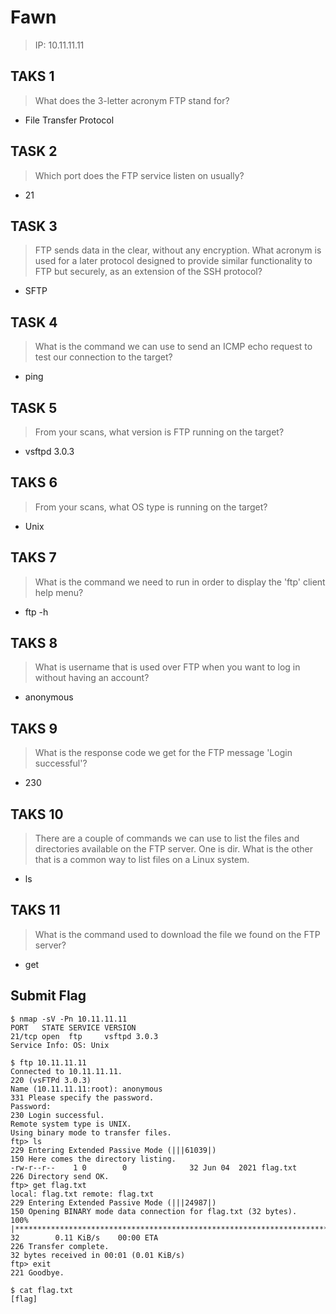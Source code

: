 # Fawn

> IP: 10.11.11.11

## TAKS 1

> What does the 3-letter acronym FTP stand for?

- File Transfer Protocol

## TASK 2

> Which port does the FTP service listen on usually?

- 21

## TASK 3

> FTP sends data in the clear, without any encryption. What acronym is used for a later protocol designed to provide similar functionality to FTP but securely, as an extension of the SSH protocol?

- SFTP

## TASK 4

> What is the command we can use to send an ICMP echo request to test our connection to the target?

- ping

## TASK 5

> From your scans, what version is FTP running on the target?

- vsftpd 3.0.3

## TAKS 6

> From your scans, what OS type is running on the target?

- Unix

## TAKS 7

> What is the command we need to run in order to display the 'ftp' client help menu?

- ftp -h

## TAKS 8

> What is username that is used over FTP when you want to log in without having an account?

- anonymous

## TAKS 9

> What is the response code we get for the FTP message 'Login successful'?

- 230

## TAKS 10

> There are a couple of commands we can use to list the files and directories available on the FTP server. One is dir. What is the other that is a common way to list files on a Linux system.

- ls

## TAKS 11

> What is the command used to download the file we found on the FTP server?

- get

## Submit Flag

```shell
$ nmap -sV -Pn 10.11.11.11
PORT   STATE SERVICE VERSION
21/tcp open  ftp     vsftpd 3.0.3
Service Info: OS: Unix

$ ftp 10.11.11.11
Connected to 10.11.11.11.
220 (vsFTPd 3.0.3)
Name (10.11.11.11:root): anonymous
331 Please specify the password.
Password:
230 Login successful.
Remote system type is UNIX.
Using binary mode to transfer files.
ftp> ls
229 Entering Extended Passive Mode (|||61039|)
150 Here comes the directory listing.
-rw-r--r--    1 0        0              32 Jun 04  2021 flag.txt
226 Directory send OK.
ftp> get flag.txt
local: flag.txt remote: flag.txt
229 Entering Extended Passive Mode (|||24987|)
150 Opening BINARY mode data connection for flag.txt (32 bytes).
100% |**************************************************************************************************************|    32        0.11 KiB/s    00:00 ETA
226 Transfer complete.
32 bytes received in 00:01 (0.01 KiB/s)
ftp> exit
221 Goodbye.

$ cat flag.txt
[flag]
```
